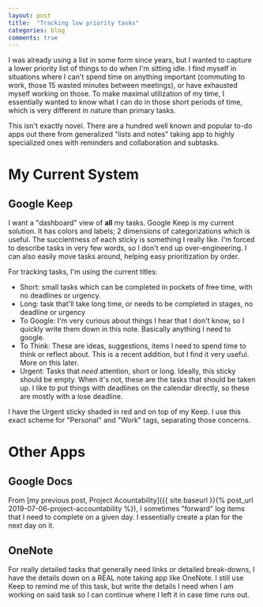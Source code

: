 ```yaml
---
layout: post
title:  "Tracking low priority tasks"
categories: blog
comments: true
---
```


I was already using a list in some form since years, but I wanted to capture a lower priority list of things to do when I'm sitting idle. I find myself in situations where I can't spend time on anything important (commuting to work, those 15 wasted minutes between meetings), or have exhausted myself working on those. To make maximal utilization of my time, I essentially wanted to know what I can do in those short periods of time, which is very different in nature than primary tasks.

This isn't exactly novel. There are a hundred well known and popular to-do apps out there from generalized "lists and notes" taking app to highly specialized ones with reminders and collaboration and subtasks. 

# My Current System

## Google Keep

I want a "dashboard" view of **all** my tasks. Google Keep is my current solution. It has colors and labels; 2 dimensions of categorizations which is useful. The succientness of each sticky is something I really like. I'm forced to describe tasks in very few words, so I don't end up over-engineering. I can also easily move tasks around, helping easy prioritization by order. 

For tracking tasks, I'm using the current titles:
* Short: small tasks which can be completed in pockets of free time, with no deadlines or urgency. 
* Long: task that'll take long time, or needs to be completed in stages, no deadline or urgency
* To Google: I'm very curious about things I hear that I don't know, so I quickly write them down in this note. Basically anything I need to google. 
* To Think: These are ideas, suggestions, items I need to spend time to think or reflect about. This is a recent addition, but I find it very useful. More on this later. 
* Urgent: Tasks that *need* attention, short or long. Ideally, this sticky should be empty. When it's not, these are the tasks that should be taken up. I like to put things with deadlines on the calendar directly, so these are mostly with a lose deadline.

I have the Urgent sticky shaded in red and on top of my Keep. I use this exact scheme for "Personal" and "Work" tags, separating those concerns. 

# Other Apps

## Google Docs 

From [my previous post, Project Acountability]({{ site.baseurl }}{% post_url 2019-07-06-project-accountability %}), I sometimes "forward" log items that I need to complete on a given day. I essentially create a plan for the next day on it.

## OneNote

For really detailed tasks that generally need links or detailed break-downs, I have the details down on a REAL note taking app like OneNote. I still use Keep to remind me of this task, but write the details I need when I am working on said task so I can continue where I left it in case time runs out. 

